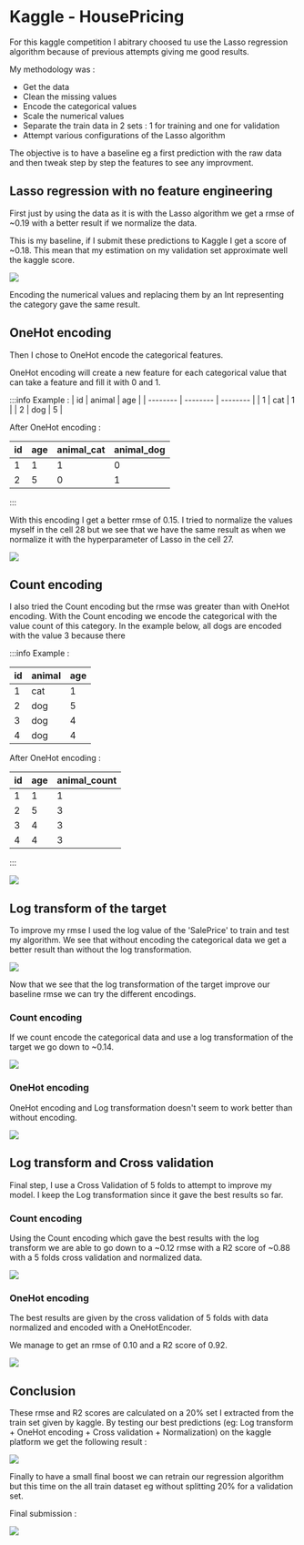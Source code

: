 # Kaggle - HousePricing

For this kaggle competition I abitrary choosed tu use the Lasso regression algorithm because of previous attempts giving me good results.

My methodology was : 
* Get the data
* Clean the missing values
* Encode the categorical values
* Scale the numerical values
* Separate the train data in 2 sets : 1 for training and one for validation
* Attempt various configurations of the Lasso algorithm

The objective is to have a baseline eg a first prediction with the raw data and then tweak step by step the features to see any improvment.

## Lasso regression with no feature engineering

First just by using the data as it is with the Lasso algorithm we get a rmse of ~0.19 with a better result if we normalize the data.

This is my baseline, if I submit these predictions to Kaggle I get a score of ~0.18. This mean that my estimation on my validation set approximate well the kaggle score.

![](https://i.imgur.com/E8lir7P.png)

Encoding the numerical values and replacing them by an Int representing the category gave the same result.


## OneHot encoding

Then I chose to OneHot encode the categorical features. 

OneHot encoding will create a new feature for each categorical value that can take a feature and fill it with 0 and 1.

:::info
Example : 
| id | animal | age |
| -------- | -------- | -------- |
| 1     | cat     | 1     |
| 2     | dog     | 5     |

After OneHot encoding : 



| id | age | animal_cat | animal_dog |
| -------- | -------- | -------- | -------- |
| 1     | 1     | 1     | 0 |
| 2     | 5     | 0     | 1 |


:::

With this encoding I get a better rmse of 0.15.
I tried to normalize the values myself in the cell 28 but we see that we  have the same result as when we normalize it with the hyperparameter of Lasso in the cell 27.

![](https://i.imgur.com/xId12ad.png)

## Count encoding

I also tried the Count encoding but the rmse was greater than with OneHot encoding.
With the Count encoding we encode the categorical with the value count of this category. In the example below, all dogs are encoded with the value 3 because there 

:::info
Example : 

| id | animal | age |
| -------- | -------- | -------- |
| 1     | cat     | 1     |
| 2     | dog     | 5     |
| 3     | dog     | 4     |
| 4     | dog     | 4     |

After OneHot encoding : 



| id | age | animal_count |
| -------- | -------- | -------- |
| 1     | 1     | 1     |
| 2     | 5     | 3     |
| 3     | 4     | 3     |
| 4     | 4     | 3     |


:::

![](https://i.imgur.com/y4MfcYH.png)

## Log transform of the target

To improve my rmse I used the log value of the 'SalePrice' to train and test my algorithm.
We see that without encoding the categorical data we get a better result than without the log transformation.

![](https://i.imgur.com/w0YfT0X.png)

Now that we see that the log transformation of the target improve our baseline rmse we can try the different encodings.

### Count encoding

If we count encode the categorical data and use a log transformation of the target we go down to ~0.14.

![](https://i.imgur.com/CV92IE1.png)

### OneHot encoding

OneHot encoding and Log transformation doesn't seem to work better than without encoding.

![](https://i.imgur.com/W0EZwpj.png)


## Log transform and Cross validation

Final step, I use a Cross Validation of 5 folds to attempt to improve my model. I keep the Log transformation since it gave the best results so far.

### Count encoding

Using the Count encoding which gave the best results with the log transform we are able to go down to a ~0.12 rmse with a R2 score of ~0.88 with a 5 folds cross validation and normalized data.

![](https://i.imgur.com/FDZ4UB0.png)

### OneHot encoding

The best results are given by the cross validation of 5 folds with data normalized and encoded with a OneHotEncoder.

We manage to get an rmse of 0.10 and a R2 score of 0.92.

![](https://i.imgur.com/q5vGlbI.png)

## Conclusion

These rmse and R2 scores are calculated on a 20% set I extracted from the train set given by kaggle. By testing our best predictions (eg: Log transform + OneHot encoding + Cross validation + Normalization) on the kaggle platform we get the following result : 

![](https://i.imgur.com/E6Rblva.png)

Finally to have a small final boost we can retrain our regression algorithm but this time on the all train dataset eg without splitting 20% for a validation set.

Final submission : 

![](https://i.imgur.com/Sq6G0ok.png)

